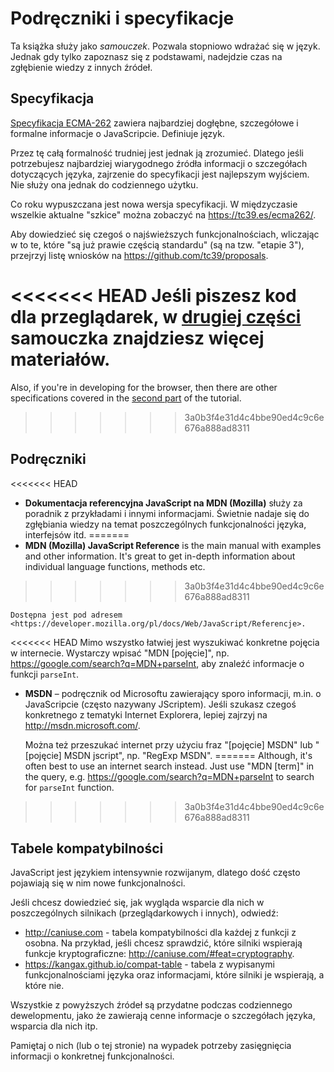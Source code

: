 
# Podręczniki i specyfikacje

Ta książka służy jako *samouczek*. Pozwala stopniowo wdrażać się w język. Jednak gdy tylko zapoznasz się z podstawami, nadejdzie czas na zgłębienie wiedzy z innych źródeł.

## Specyfikacja

[Specyfikacja ECMA-262](https://www.ecma-international.org/publications/standards/Ecma-262.htm) zawiera najbardziej dogłębne, szczegółowe i formalne informacje o JavaScripcie. Definiuje język.

Przez tę całą formalność trudniej jest jednak ją zrozumieć. Dlatego jeśli potrzebujesz najbardziej wiarygodnego źródła informacji o szczegółach dotyczących języka, zajrzenie do specyfikacji jest najlepszym wyjściem. Nie służy ona jednak do codziennego użytku.

Co roku wypuszczana jest nowa wersja specyfikacji. W międzyczasie wszelkie aktualne "szkice" można zobaczyć na <https://tc39.es/ecma262/>.

Aby dowiedzieć się czegoś o najświeższych funkcjonalnościach, wliczając w to te, które "są już prawie częścią standardu" (są na tzw. "etapie 3"), przejrzyj listę wniosków na <https://github.com/tc39/proposals>.

<<<<<<< HEAD
Jeśli piszesz kod dla przeglądarek, w [drugiej części](info:browser-environment) samouczka znajdziesz więcej materiałów.
=======
Also, if you're in developing for the browser, then there are other specifications covered in the [second part](info:browser-environment) of the tutorial.
>>>>>>> 3a0b3f4e31d4c4bbe90ed4c9c6e676a888ad8311

## Podręczniki

<<<<<<< HEAD
- **Dokumentacja referencyjna JavaScript na MDN (Mozilla)** służy za poradnik z przykładami i innymi informacjami. Świetnie nadaje się do zgłębiania wiedzy na temat poszczególnych funkcjonalności języka, interfejsów itd.
=======
- **MDN (Mozilla) JavaScript Reference** is the main manual with examples and other information. It's great to get in-depth information about individual language functions, methods etc.
>>>>>>> 3a0b3f4e31d4c4bbe90ed4c9c6e676a888ad8311

    Dostępna jest pod adresem <https://developer.mozilla.org/pl/docs/Web/JavaScript/Referencje>.

<<<<<<< HEAD
    Mimo wszystko łatwiej jest wyszukiwać konkretne pojęcia w internecie. Wystarczy wpisać "MDN [pojęcie]", np. <https://google.com/search?q=MDN+parseInt>, aby znaleźć informacje o funkcji `parseInt`.


- **MSDN** – podręcznik od Microsoftu zawierający sporo informacji, m.in. o JavaScripcie (często nazywany JScriptem). Jeśli szukasz czegoś konkretnego z tematyki Internet Explorera, lepiej zajrzyj na <http://msdn.microsoft.com/>.

    Można też przeszukać internet przy użyciu fraz "[pojęcie] MSDN" lub "[pojęcie] MSDN jscript", np. "RegExp MSDN".
=======
Although, it's often best to use an internet search instead. Just use "MDN [term]" in the query, e.g. <https://google.com/search?q=MDN+parseInt> to search for `parseInt` function.
>>>>>>> 3a0b3f4e31d4c4bbe90ed4c9c6e676a888ad8311

## Tabele kompatybilności

JavaScript jest językiem intensywnie rozwijanym, dlatego dość często pojawiają się w nim nowe funkcjonalności.

Jeśli chcesz dowiedzieć się, jak wygląda wsparcie dla nich w poszczególnych silnikach (przeglądarkowych i innych), odwiedź:

- <http://caniuse.com> - tabela kompatybilności dla każdej z funkcji z osobna. Na przykład, jeśli chcesz sprawdzić, które silniki wspierają funkcje kryptograficzne: <http://caniuse.com/#feat=cryptography>.
- <https://kangax.github.io/compat-table> - tabela z wypisanymi funkcjonalnościami języka oraz informacjami, które silniki je wspierają, a które nie.

Wszystkie z powyższych źródeł są przydatne podczas codziennego dewelopmentu, jako że zawierają cenne informacje o szczegółach języka, wsparcia dla nich itp.

Pamiętaj o nich (lub o tej stronie) na wypadek potrzeby zasięgnięcia informacji o konkretnej funkcjonalności.
